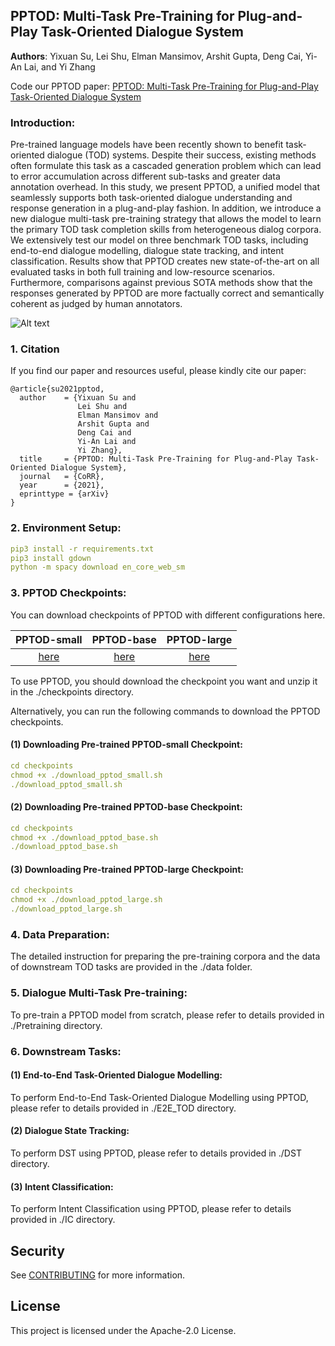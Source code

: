 ## PPTOD: Multi-Task Pre-Training for Plug-and-Play Task-Oriented Dialogue System
**Authors**: Yixuan Su, Lei Shu, Elman Mansimov, Arshit Gupta, Deng Cai, Yi-An Lai, and Yi Zhang

Code our PPTOD paper: [PPTOD: Multi-Task Pre-Training for Plug-and-Play Task-Oriented Dialogue System]()

### Introduction:
Pre-trained language models have been recently shown to benefit task-oriented dialogue (TOD) systems. Despite their success, existing methods often formulate this task as a cascaded generation problem which can lead to error accumulation across different sub-tasks and greater data annotation overhead. In this study, we present PPTOD, a unified model that seamlessly supports both task-oriented dialogue understanding and response generation in a plug-and-play fashion. In addition, we introduce a new dialogue multi-task pre-training strategy that allows the model to learn the primary TOD task completion skills from heterogeneous dialog corpora. We extensively test our model on three benchmark TOD tasks, including end-to-end dialogue modelling, dialogue state tracking, and intent classification. Results show that PPTOD creates new state-of-the-art on all evaluated tasks in both full training and low-resource scenarios. Furthermore, comparisons against previous SOTA methods show that the responses generated by PPTOD are more factually correct and semantically coherent as judged by human annotators.

![Alt text](https://github.com/awslabs/pptod/blob/main/overview.png)

### 1. Citation
If you find our paper and resources useful, please kindly cite our paper:

    @article{su2021pptod,
      author    = {Yixuan Su and
                   Lei Shu and
                   Elman Mansimov and
                   Arshit Gupta and
                   Deng Cai and
                   Yi-An Lai and
                   Yi Zhang},
      title     = {PPTOD: Multi-Task Pre-Training for Plug-and-Play Task-Oriented Dialogue System},
      journal   = {CoRR},
      year      = {2021},
      eprinttype = {arXiv}
    }
    
### 2. Environment Setup:
```yaml
pip3 install -r requirements.txt
pip3 install gdown
python -m spacy download en_core_web_sm
```

### 3. PPTOD Checkpoints:
You can download checkpoints of PPTOD with different configurations here.

| PPTOD-small       | PPTOD-base          | PPTOD-large  |
| :-------------: |:-------------:| :-----:|
| [here](https://drive.google.com/file/d/1rZ81AJJCRzJM2pbpCkvLKCJKwweAZ1Gr/view?usp=sharing)      | [here](https://drive.google.com/file/d/1EEp9vAwg4vi-MCFBa5Q75oqrXnfu2UJt/view?usp=sharing) | [here](https://drive.google.com/file/d/1rz7LMxxZA7OO96Iy0U3oVzqLbdZERoB5/view?usp=sharing) |

To use PPTOD, you should download the checkpoint you want and unzip it in the ./checkpoints directory.

Alternatively, you can run the following commands to download the PPTOD checkpoints.

#### (1) Downloading Pre-trained PPTOD-small Checkpoint:
```yaml
cd checkpoints
chmod +x ./download_pptod_small.sh
./download_pptod_small.sh
```

#### (2) Downloading Pre-trained PPTOD-base Checkpoint:
```yaml
cd checkpoints
chmod +x ./download_pptod_base.sh
./download_pptod_base.sh
```

#### (3) Downloading Pre-trained PPTOD-large Checkpoint:
```yaml
cd checkpoints
chmod +x ./download_pptod_large.sh
./download_pptod_large.sh
```

### 4. Data Preparation:
The detailed instruction for preparing the pre-training corpora and the data of downstream TOD tasks are provided in the ./data folder.

### 5. Dialogue Multi-Task Pre-training:
To pre-train a PPTOD model from scratch, please refer to details provided in ./Pretraining directory.

### 6. Downstream Tasks:
#### (1) End-to-End Task-Oriented Dialogue Modelling:
To perform End-to-End Task-Oriented Dialogue Modelling using PPTOD, please refer to details provided in ./E2E_TOD directory. 

#### (2) Dialogue State Tracking:
To perform DST using PPTOD, please refer to details provided in ./DST directory. 

#### (3) Intent Classification:
To perform Intent Classification using PPTOD, please refer to details provided in ./IC directory. 


## Security

See [CONTRIBUTING](CONTRIBUTING.md#security-issue-notifications) for more information.

## License

This project is licensed under the Apache-2.0 License.

